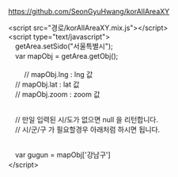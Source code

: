 https://github.com/SeonGyuHwang/korAllAreaXY


&lt;script src="경로/korAllAreaXY.mix.js"&gt;&lt;/script&gt;<br/>
&lt;script type="text/javascript"&gt;<br/>
　getArea.setSido("서울특별시"); <br/>
　var mapObj = getArea.getObj(); <br/><br/>
　 
　// mapObj.lng : lng 값 <br/>
　// mapObj.lat : lat 값 <br/>
　// mapObj.zoom : zoom 값 <br/><br/>

　// 만일 입력된 시/도가 없으면 null 을 리턴합니다. <br/>
　// 시/군/구 가 필요할경우 아래처럼 하시면 됩니다. <br/><br/>

　var gugun = mapObj['강남구']<br/>
&lt;/script&gt;　

